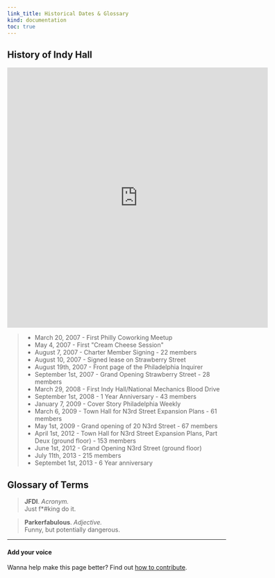 ```yaml
--- 
link_title: Historical Dates & Glossary
kind: documentation
toc: true
---
```


## History of Indy Hall

<iframe src='http://embed.verite.co/timeline/?source=0Agl_Dv6iEbDadHdKcHlHcTB5bzhvbF9iTWwyMmJHdkE&font=Bevan-PotanoSans&maptype=toner&width=600&height=600' width='600' height='600' frameborder='0'></iframe>

> * March 20, 2007 - First Philly Coworking Meetup
> * May 4, 2007 - First "Cream Cheese Session"
> * August 7, 2007 - Charter Member Signing - 22 members
> * August 10, 2007 - Signed lease on Strawberry Street
> * August 19th, 2007 - Front page of the Philadelphia Inquirer 
> * September 1st, 2007 - Grand Opening Strawberry Street - 28 members
> * March 29, 2008 - First Indy Hall/National Mechanics Blood Drive
> * September 1st, 2008 - 1 Year Anniversary - 43 members
> * January 7, 2009 - Cover Story Philadelphia Weekly
> * March 6, 2009 - Town Hall for N3rd Street Expansion Plans - 61 members
> * May 1st, 2009 - Grand opening of 20 N3rd Street - 67 members
> * April 1st, 2012 - Town Hall for N3rd Street Expansion Plans, Part Deux (ground floor) - 153 members
> * June 1st, 2012 - Grand Opening N3rd Street (ground floor)
> * July 11th, 2013 - 215 members
> * Septembet 1st, 2013 - 6 Year anniversary


## Glossary of Terms

>   **JFDI**. *Acronym.*   
> 	Just f*#king do it.

>   **Parkerfabulous**. *Adjective.*   
> 	Funny, but potentially dangerous.


---

#### Add your voice

Wanna help make this page better? Find out [how to contribute](/7-how-to/).